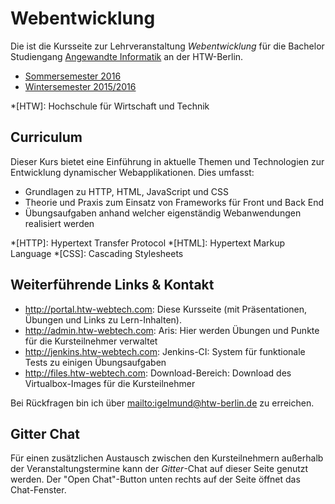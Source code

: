 # Webentwicklung

Die ist die Kursseite zur Lehrveranstaltung *Webentwicklung* für die Bachelor Studiengang
[Angewandte Informatik](http://ai-bachelor.htw-berlin.de/) an der HTW-Berlin.

* [Sommersemester 2016](site/courses/ss2016)
* [Wintersemester 2015/2016](site/courses/ws2015)

*[HTW]: Hochschule für Wirtschaft und Technik


## Curriculum

Dieser Kurs bietet eine Einführung in aktuelle Themen und Technologien zur Entwicklung
dynamischer Webapplikationen. Dies umfasst:

* Grundlagen zu HTTP, HTML, JavaScript und CSS
* Theorie und Praxis zum Einsatz von Frameworks für Front und Back End
* Übungsaufgaben anhand welcher eigenständig Webanwendungen realisiert werden

*[HTTP]: Hypertext Transfer Protocol
*[HTML]: Hypertext Markup Language
*[CSS]: Cascading Stylesheets


## Weiterführende Links & Kontakt

* <http://portal.htw-webtech.com>: Diese Kursseite (mit Präsentationen, Übungen und Links zu Lern-Inhalten).
* <http://admin.htw-webtech.com>: Aris: Hier werden Übungen und Punkte für die Kursteilnehmer verwaltet
* <http://jenkins.htw-webtech.com>: Jenkins-CI: System für funktionale Tests zu einigen Übungsaufgaben
* <http://files.htw-webtech.com>: Download-Bereich: Download des Virtualbox-Images für die Kursteilnehmer

Bei Rückfragen bin ich über <mailto:igelmund@htw-berlin.de> zu erreichen.


## Gitter Chat

Für einen zusätzlichen Austausch zwischen den Kursteilnehmern außerhalb der Veranstaltungstermine kann der
*Gitter*-Chat auf dieser Seite genutzt werden. Der "Open Chat"-Button unten rechts auf der Seite
öffnet das Chat-Fenster.

